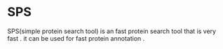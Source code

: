 SPS
===
SPS(simple protein search tool) is an fast protein search tool  that is very fast . it can be used for fast protein annotation .
